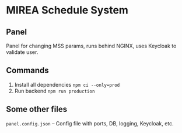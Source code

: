 # MIREA Schedule System

## Panel

Panel for changing MSS params, runs behind NGINX, uses Keycloak to validate user.

## Commands

1. Install all dependencies `npm ci --only=prod`
2. Run backend `npm run production`

## Some other files

`panel.config.json` – Config file with ports, DB, logging, Keycloak, etc.
